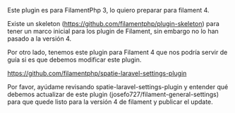 Este plugin es para FilamentPhp 3, lo quiero preparar para filament 4.

Existe un skeleton (https://github.com/filamentphp/plugin-skeleton) para tener un marco inicial para los plugin de Filament, sin embargo no lo han pasado a la versión 4.

Por otro lado, tenemos este plugin para Filament 4 que nos podría servir de guía si es que debemos modificar este plugin.

https://github.com/filamentphp/spatie-laravel-settings-plugin

Por favor, ayúdame revisando spatie-laravel-settings-plugin y entender qué debemos actualizar de este plugin (josefo727/filament-general-settings) para que quede listo para la versión 4 de filament y publicar el update.  